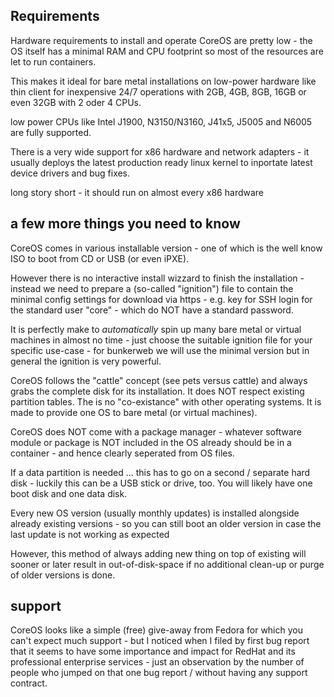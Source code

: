 ## Requirements

Hardware requirements to install and operate CoreOS are pretty low - the OS itself has a minimal RAM and CPU footprint so most of the resources are let to run containers.

This makes it ideal for bare metal installations on low-power hardware like thin client for inexpensive 24/7 operations with 2GB, 4GB, 8GB, 16GB or even 32GB with 2 oder 4 CPUs.

low power CPUs like Intel J1900, N3150/N3160, J41x5, J5005 and N6005 are fully supported.

There is a very wide support for x86 hardware and network adapters - it usually deploys the latest production ready linux kernel to inportate latest device drivers and bug fixes.

long story short - it should run on almost every x86 hardware 

## a few more things you need to know

CoreOS comes in various installable version - one of which is the well know ISO to boot from CD or USB (or even iPXE).

However there is no interactive install wizzard to finish the installation - instead we need to prepare a (so-called "ignition") file to contain the minimal config settings for download via https - e.g.  key for SSH login for the standard user "core" - which do NOT have a standard password.

It is perfectly make to *automatically* spin up many bare metal or virtual machines in almost no time - just choose the suitable ignition file for your specific use-case - for bunkerweb we will use the minimal version but in general the ignition is very powerful.

CoreOS follows the "cattle" concept (see pets versus cattle) and always grabs the complete disk for its installation. It does NOT respect existing partition tables. The is no "co-existance" with other operating systems. It is made to provide one OS to bare metal (or virtual machines).

CoreOS does NOT come with a package manager - whatever software module or package is NOT included in the OS already should be in a container - and hence clearly seperated from OS files.

If a data partition is needed ... this has to go on a second / separate hard disk - luckily this can be a USB stick or drive, too. You will likely have one boot disk and one data disk.  

Every new OS version (usually monthly updates) is installed alongside already existing versions - so you can still boot an older version in case the last update is not working as expected

However, this method of always adding new thing on top of existing will sooner or later result in out-of-disk-space if no additional clean-up or purge of older versions is done.

## support

CoreOS looks like a simple (free) give-away from Fedora for which you can't expect much support - but I noticed when I filed by first bug report that it seems to have some importance and impact for RedHat and its professional enterprise services - just an observation by the number of people who jumped on that one bug report / without having any support contract.